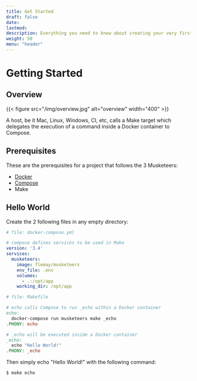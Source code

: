 ```yaml
---
title: Get Started
draft: false
date:
lastmod:
description: Everything you need to know about creating your very first `Hello World` using the 3 Musketeers
weight: 50
menu: "header"
---
```


# Getting Started

## Overview

{{< figure src="/img/overview.jpg" alt="overview" width="400" >}}

A host, be it Mac, Linux, Windows, CI, etc, calls a Make target which delegates the execution of a command inside a Docker container to Compose.

## Prerequisites

These are the prerequisites for a project that follows the 3 Musketeers:

- [Docker][docker]
- [Compose][compose]
- Make

[docker]: https://docs.docker.com/engine/installation/
[compose]: https://docs.docker.com/compose/install/

## Hello World

Create the 2 following files in any empty directory:

```yml
# file: docker-compose.yml

# compose defines services to be used in Make
version: '3.4'
services:
  musketeers:
    image: flemay/musketeers
    env_file: .env
    volumes:
      - .:/opt/app
    working_dir: /opt/app
```

```Makefile
# file: Makefile

# echo calls Compose to run _echo within a Docker container
echo:
  docker-compose run musketeers make _echo
.PHONY: echo

# _echo will be executed inside a Docker container
_echo:
  echo "Hello World!"
.PHONY: _echo
```

Then simply echo "Hello World!" with the following command:

```bash
$ make echo
```
